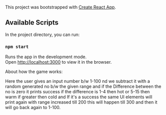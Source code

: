 This project was bootstrapped with [Create React App](https://github.com/facebook/create-react-app).

## Available Scripts

In the project directory, you can run:

### `npm start`

Runs the app in the development mode.<br />
Open [http://localhost:3000](http://localhost:3000) to view it in the browser.

About how the game works:

Here the user gives an input number b/w 1-100 nd we subtract it with a random generated no b/w the given range and if the 
Difference between the no is zero it prints success if the difference is 1-4 then hot or 5-15 then warm if greater then cold and
If it's a success the same UI elements will print again with range increased till 200 this will happen till 300 
and then it will go back again to 1-100.
